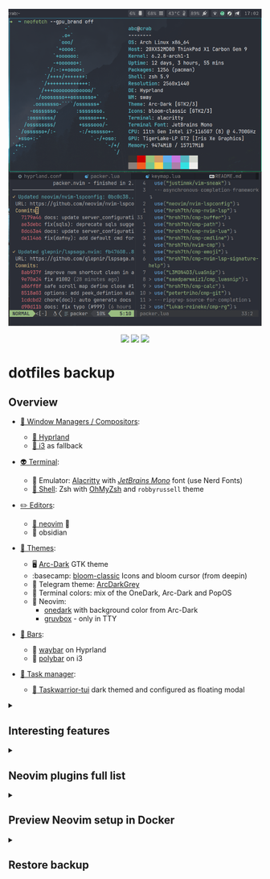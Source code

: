 ![Screenshot](/screenshot.png)

<div align="center">

![](https://img.shields.io/github/last-commit/coffebar/dotfiles?style=flat-square&logo=)
![](https://img.shields.io/github/stars/coffebar/dotfiles?style=flat-square&logo=)
[![](https://img.shields.io/github/repo-size/coffebar/dotfiles?style=flat-square&logo=)](https://github.com/iamverysimp1e/dots)

</div>

# dotfiles backup

## Overview


- [🌿 Window Managers / Compositors](https://github.com/coffebar/dotfiles#overview):
  - [🍚 Hyprland](https://github.com/hyprwm/Hyprland)
  - [🍙 i3](https://i3wm.org/) as fallback
- [👽 Terminal](https://github.com/coffebar/dotfiles#overview):
  - :robot: Emulator: [Alacritty](https://alacritty.org/) with [*JetBrains Mono*](https://www.jetbrains.com/lp/mono/) font (use Nerd Fonts)
  - [🌌 Shell](https://github.com/coffebar/dotfiles#overview): Zsh with [OhMyZsh](https://github.com/ohmyzsh/ohmyzsh) and `robbyrussell` theme
- [✏️ Editors](https://github.com/coffebar/dotfiles#overview):
  - [:green_heart: neovim](https://neovim.io/) :green_heart:
  - 🦍 obsidian
- [:art: Themes](https://github.com/coffebar/dotfiles#overview):
  - :desktop_computer: [Arc-Dark](https://github.com/horst3180/arc-theme) GTK theme
  - :basecamp: [bloom-classic](https://github.com/linuxdeepin/deepin-icon-theme) Icons and bloom cursor (from deepin)
  - :new_moon_with_face: Telegram theme: [ArcDarkGrey](https://t.me/addtheme/arcdarkgrey)
  - :robot: Terminal colors: mix of the OneDark, Arc-Dark and PopOS
  - :green_heart: Neovim: 
	 - [onedark](https://github.com/navarasu/onedark.nvim) with background color from Arc-Dark 
	 - [gruvbox](https://github.com/gruvbox-community/gruvbox) - only in TTY

- [:pushpin: Bars](https://github.com/coffebar/dotfiles#overview):
  - :womans_hat: [waybar](https://github.com/Alexays/Waybar) on Hyprland
  - :tophat: [polybar](https://github.com/polybar/polybar) on i3
- [:brain: Task manager](https://github.com/coffebar/dotfiles#overview):
  - [:bookmark_tabs: Taskwarrior-tui](https://github.com/kdheepak/taskwarrior-tui) dark themed and configured as floating modal


<details><summary><h2>Interesting features</h2></summary>

#### Neovim project management

https://user-images.githubusercontent.com/3100053/225754164-b4141431-29fd-4587-9c2f-f9fc531a6986.mp4

plugin [project.nvim](https://github.com/coffebar/project.nvim)

#### Common for Window managers

- ``Alt + f`` opens a file manager in the directory found in the clipboard. For example, if you copied a file from some program, you can open its directory by pressing this shortcut.

- Mouse side buttons bound to copy and paste in graphics applications. Although I try to use the mouse less, it's useful for (web)apps with mouse-centric UI.

- CapsLock's behavior is changed to Backspace.

- I'm not using Display Managers (no LightDM or GDM).

- ``Ctrl + m`` bind simplifies sequence ``Ctrl + l, Ctrl + v, Return`` to interact with file-picker dialog by selecting file from clipboard blazingly fast.

- ``Super + P`` pull dotfiles from this repo and shows a notification with an icon.

- Notifications when the battery level is low or fully charged.

- ``Alt + Space`` close a focused window.

- Partially different config for each machine depending on hostname.

#### i3

- UI scale options depend on the current display setup and [autorandr](https://github.com/phillipberndt/autorandr) profile name.

- ``Super + \ `` open fuzzy finder to search for local text files in the home directory to edit in Neovim.

- Automatic tiling via [autotiling](https://github.com/nwg-piotr/autotiling) script. Split direction depends on the currently focused window dimensions.

- Some of wm's binds were improved by Lua script. Lua has more flexibility than i3config syntax. I like to switch automatically to the appropriate workspace after opening programs using a keyboard shortcut.

- ``Super + ` `` open ssh servers menu to connect.

- Automatic tiling freed up ``Super + H`` shortcut. So I'm using HJKL to navigate inside WM.

#### Terminal

- ``Alt + e`` execute suggested command from zsh-autosuggestions

- ``Command + c`` ``Command + v`` copy & paste. `Ctrl + c` and `Ctrl + p` in neovim.

- Neovim [opens](https://github.com/coffebar/dotfiles/blob/master/.config/nvim/lua/coffebar/commands.lua) popular image formats in the external viewer ([pix](https://github.com/linuxmint/pix)) instead of binary view. Neovim also has a bunch of customizations and keyboard shortcuts.

- Nice aliases: **i** to install package, **md2pdf** to convert markdown file to pdf, **v** to open Neovim, **yy** to perform system upgrade. 


</details>

<details><summary><h2>Neovim plugins full list</h2></summary>

<!-- plugins list start -->
- [numToStr/Comment.nvim](https://github.com/numToStr/Comment.nvim)
- [L3MON4D3/LuaSnip](https://github.com/L3MON4D3/LuaSnip)
- [skywind3000/asyncrun.vim](https://github.com/skywind3000/asyncrun.vim)
- [skywind3000/asynctasks.vim](https://github.com/skywind3000/asynctasks.vim)
- [Pocco81/auto-save.nvim](https://github.com/Pocco81/auto-save.nvim)
- [akinsho/bufferline.nvim](https://github.com/akinsho/bufferline.nvim)
- [coffebar/ccc.nvim](https://github.com/coffebar/ccc.nvim)
- [hrsh7th/cmp-buffer](https://github.com/hrsh7th/cmp-buffer)
- [hrsh7th/cmp-calc](https://github.com/hrsh7th/cmp-calc)
- [hrsh7th/cmp-cmdline](https://github.com/hrsh7th/cmp-cmdline)
- [hrsh7th/cmp-emoji](https://github.com/hrsh7th/cmp-emoji)
- [petertriho/cmp-git](https://github.com/petertriho/cmp-git)
- [David-Kunz/cmp-npm](https://github.com/David-Kunz/cmp-npm)
- [hrsh7th/cmp-nvim-lsp](https://github.com/hrsh7th/cmp-nvim-lsp)
- [hrsh7th/cmp-nvim-lsp-signature-help](https://github.com/hrsh7th/cmp-nvim-lsp-signature-help)
- [hrsh7th/cmp-nvim-lua](https://github.com/hrsh7th/cmp-nvim-lua)
- [hrsh7th/cmp-path](https://github.com/hrsh7th/cmp-path)
- [lukas-reineke/cmp-rg](https://github.com/lukas-reineke/cmp-rg)
- [saadparwaiz1/cmp_luasnip](https://github.com/saadparwaiz1/cmp_luasnip)
- [github/copilot.vim](https://github.com/github/copilot.vim)
- [sindrets/diffview.nvim](https://github.com/sindrets/diffview.nvim)
- [coffebar/dim.lua](https://github.com/coffebar/dim.lua)
- [Mofiqul/dracula.nvim](https://github.com/Mofiqul/dracula.nvim)
- [stevearc/dressing.nvim](https://github.com/stevearc/dressing.nvim)
- [j-hui/fidget.nvim](https://github.com/j-hui/fidget.nvim)
- [mhartington/formatter.nvim](https://github.com/mhartington/formatter.nvim)
- [rafamadriz/friendly-snippets](https://github.com/rafamadriz/friendly-snippets)
- [lewis6991/gitsigns.nvim](https://github.com/lewis6991/gitsigns.nvim)
- [gruvbox-community/gruvbox](https://github.com/gruvbox-community/gruvbox)
- [ThePrimeagen/harpoon](https://github.com/ThePrimeagen/harpoon)
- [mboughaba/i3config.vim](https://github.com/mboughaba/i3config.vim)
- [lukas-reineke/indent-blankline.nvim](https://github.com/lukas-reineke/indent-blankline.nvim)
- [cohama/lexima.vim](https://github.com/cohama/lexima.vim)
- [glepnir/lspsaga.nvim](https://github.com/glepnir/lspsaga.nvim)
- [nvim-lualine/lualine.nvim](https://github.com/nvim-lualine/lualine.nvim)
- [nvim-neo-tree/neo-tree.nvim](https://github.com/nvim-neo-tree/neo-tree.nvim)
- [Shatur/neovim-session-manager](https://github.com/Shatur/neovim-session-manager)
- [MunifTanjim/nui.nvim](https://github.com/MunifTanjim/nui.nvim)
- [hrsh7th/nvim-cmp](https://github.com/hrsh7th/nvim-cmp)
- [NvChad/nvim-colorizer.lua](https://github.com/NvChad/nvim-colorizer.lua)
- [neovim/nvim-lspconfig](https://github.com/neovim/nvim-lspconfig)
- [AckslD/nvim-neoclip.lua](https://github.com/AckslD/nvim-neoclip.lua)
- [nvim-pack/nvim-spectre](https://github.com/nvim-pack/nvim-spectre)
- [kylechui/nvim-surround](https://github.com/kylechui/nvim-surround)
- [klen/nvim-test](https://github.com/klen/nvim-test)
- [nguyenvukhang/nvim-toggler](https://github.com/nguyenvukhang/nvim-toggler)
- [nvim-treesitter/nvim-treesitter](https://github.com/nvim-treesitter/nvim-treesitter)
- [romgrk/nvim-treesitter-context](https://github.com/romgrk/nvim-treesitter-context)
- [windwp/nvim-ts-autotag](https://github.com/windwp/nvim-ts-autotag)
- [nvim-tree/nvim-web-devicons](https://github.com/nvim-tree/nvim-web-devicons)
- [navarasu/onedark.nvim](https://github.com/navarasu/onedark.nvim)
- [wbthomason/packer.nvim](https://github.com/wbthomason/packer.nvim)
- [nvim-lua/plenary.nvim](https://github.com/nvim-lua/plenary.nvim)
- [coffebar/project.nvim](https://github.com/coffebar/project.nvim)
- [HallerPatrick/py_lsp.nvim](https://github.com/HallerPatrick/py_lsp.nvim)
- [ckipp01/stylua-nvim](https://github.com/ckipp01/stylua-nvim)
- [nvim-telescope/telescope-file-browser.nvim](https://github.com/nvim-telescope/telescope-file-browser.nvim)
- [nvim-telescope/telescope.nvim](https://github.com/nvim-telescope/telescope.nvim)
- [johmsalas/text-case.nvim](https://github.com/johmsalas/text-case.nvim)
- [folke/trouble.nvim](https://github.com/folke/trouble.nvim)
- [moll/vim-bbye](https://github.com/moll/vim-bbye)
- [romainl/vim-cool](https://github.com/romainl/vim-cool)
- [rbong/vim-flog](https://github.com/rbong/vim-flog)
- [tpope/vim-fugitive](https://github.com/tpope/vim-fugitive)
- [RRethy/vim-illuminate](https://github.com/RRethy/vim-illuminate)
- [google/vim-searchindex](https://github.com/google/vim-searchindex)
- [justinmk/vim-sneak](https://github.com/justinmk/vim-sneak)
- [folke/which-key.nvim](https://github.com/folke/which-key.nvim)
<!-- plugins list end -->

</details>


<details><summary><h2>Preview Neovim setup in Docker</h2></summary>

Full neovim setup can be tested inside docker container.

```bash
git clone https://github.com/coffebar/docker-test-fetch-nvim-conf.git
cd docker-test-fetch-nvim-conf && sh ./build.sh
```

See [docker-test-fetch-nvim-conf](https://github.com/coffebar/docker-test-fetch-nvim-conf) repo for more details.

</details>


<details><summary>
<h2>Restore backup</h2>
</summary>


### Please don't do this without understanding all files and commands! 

#### Before proceeding you need to create or restore ssh keys and install git

### Download config files and install packages from AUR
```bash
git clone --bare git@github.com:coffebar/dotfiles.git dotfiles
git --git-dir=$HOME/dotfiles --work-tree=$HOME config --local core.worktree $HOME

# Copy custom git hooks to cloned repo.
# Will sync neovim plugins in background on pull,
# to avoid errors when missing some plugin.
cp -f $HOME/hooks/* $HOME/dotfiles/hooks/

# enable GPG for dotfiles repo (commit signature verification)
~/.local/bin/github-enable-gpg

# install yay
pacman -S --needed base-devel
git clone https://aur.archlinux.org/yay.git
cd yay
makepkg -si
cd .. && rm -rf yay
yay -Y --gendb

# install packages
mkdir -p /tmp/yay; yay -S --builddir /tmp/yay --needed --nodiffmenu --noeditmenu - < pkglist-intel.txt

# add firewall rule
sudo ufw default deny incoming
sudo ufw allow syncthing
sudo ufw enable
# enable services
sudo systemctl enable --now input-remapper docker tlp ufw bluetooth

# install ohmyzsh
sh -c "$(wget -O- https://raw.githubusercontent.com/ohmyzsh/ohmyzsh/master/tools/install.sh)"
git clone https://github.com/zsh-users/zsh-autosuggestions ~/.oh-my-zsh/custom/plugins/zsh-autosuggestions
git clone https://github.com/zsh-users/zsh-syntax-highlighting.git ~/.oh-my-zsh/custom/plugins/zsh-syntax-highlighting
git clone https://github.com/tom-doerr/zsh_codex.git ~/.oh-my-zsh/custom/plugins/zsh_codex

# decrypt AI credentials
gpg --decrypt --output ~/.config/github-copilot/hosts.json ~/.config/github-copilot/hosts.json.gpg
gpg --decrypt --output ~/.config/openaiapirc ~/.config/openaiapirc.gpg
echo "OCO_OPENAI_API_KEY=$(rg -N 'secret_key=' ~/.config/openaiapirc | sed 's/secret_key=//g')" > ~/.opencommit # opencommit from npm

# copy ksnip config
cp -f ~/.config/ksnip/ksnip.example.conf ~/.config/ksnip/ksnip.conf

```

### GTK options

The next options will tell GTK-based apps to prefer a Dark theme and open file chooser by default in the home directory.

```bash
gsettings set org.gnome.desktop.interface color-scheme prefer-dark
gsettings set org.gtk.Settings.FileChooser startup-mode cwd
gsettings set org.gtk.gtk4.Settings.FileChooser startup-mode cwd
# cursor and icon themes
gsettings set org.gnome.desktop.interface cursor-theme 'bloom'
gsettings set org.gnome.desktop.interface icon-theme 'bloom-classic'

```

### Neovim plugins and dependencies
Run this script to sync Neovim config from this repo. It can be used separately on Arch systems.
```bash
sh -c "$(wget -O- https://raw.githubusercontent.com/coffebar/dotfiles/master/fetch-nvim-conf.sh)"
```

</details>
